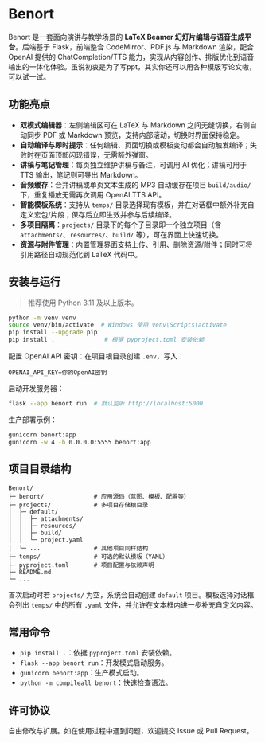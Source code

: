 # Benort

Benort 是一套面向演讲与教学场景的 **LaTeX Beamer 幻灯片编辑与语音生成平台**。后端基于 Flask，前端整合 CodeMirror、PDF.js 与 Markdown 渲染，配合 OpenAI 提供的 ChatCompletion/TTS 能力，实现从内容创作、排版优化到语音输出的一体化体验。虽说初衷是为了写ppt，其实你还可以用各种模版写论文嗷，可以试一试。

## 功能亮点

- **双模式编辑器**：左侧编辑区可在 LaTeX 与 Markdown 之间无缝切换，右侧自动同步 PDF 或 Markdown 预览，支持内部滚动，切换时界面保持稳定。
- **自动编译与即时提示**：任何编辑、页面切换或模板变动都会自动触发编译；失败时在页面顶部闪现错误，无需额外弹窗。
- **讲稿与笔记管理**：每页独立维护讲稿与备注，可调用 AI 优化；讲稿可用于 TTS 输出，笔记则可导出 Markdown。
- **音频缓存**：合并讲稿或单页文本生成的 MP3 自动缓存在项目 `build/audio/` 下，重复播放无需再次调用 OpenAI TTS API。
- **智能模板系统**：支持从 `temps/` 目录选择现有模板，并在对话框中额外补充自定义宏包/片段；保存后立即生效并参与后续编译。
- **多项目隔离**：`projects/` 目录下的每个子目录即一个独立项目（含 `attachments/`、`resources/`、`build/` 等），可在界面上快速切换。
- **资源与附件管理**：内置管理界面支持上传、引用、删除资源/附件；同时可将引用路径自动规范化到 LaTeX 代码中。

## 安装与运行

> 推荐使用 Python 3.11 及以上版本。

```bash
python -m venv venv
source venv/bin/activate  # Windows 使用 venv\Scripts\activate
pip install --upgrade pip
pip install .              # 根据 pyproject.toml 安装依赖
```

配置 OpenAI API 密钥：在项目根目录创建 `.env`，写入：

```
OPENAI_API_KEY=你的OpenAI密钥
```

启动开发服务器：

```bash
flask --app benort run  # 默认监听 http://localhost:5000
```

生产部署示例：

```bash
gunicorn benort:app
gunicorn -w 4 -b 0.0.0.0:5555 benort:app
```

## 项目目录结构

```
Benort/
├─ benort/              # 应用源码（蓝图、模板、配置等）
├─ projects/            # 多项目存储根目录
│  ├─ default/
│  │  ├─ attachments/
│  │  ├─ resources/
│  │  ├─ build/
│  │  └─ project.yaml
│  └─ ...               # 其他项目同样结构
├─ temps/               # 可选的默认模板（YAML）
├─ pyproject.toml       # 项目配置与依赖声明
├─ README.md
└─ ...
```

首次启动时若 `projects/` 为空，系统会自动创建 `default` 项目。模板选择对话框会列出 `temps/` 中的所有 `.yaml` 文件，并允许在文本框内进一步补充自定义内容。

## 常用命令

- `pip install .`：依据 `pyproject.toml` 安装依赖。
- `flask --app benort run`：开发模式启动服务。
- `gunicorn benort:app`：生产模式启动。
- `python -m compileall benort`：快速检查语法。

## 许可协议

自由修改与扩展。如在使用过程中遇到问题，欢迎提交 Issue 或 Pull Request。
